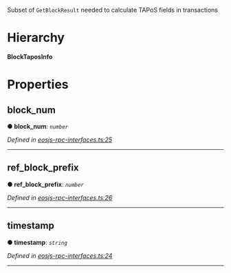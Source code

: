 

Subset of `GetBlockResult` needed to calculate TAPoS fields in transactions

# Hierarchy

**BlockTaposInfo**

# Properties

<a id="block_num"></a>

##  block_num

**● block_num**: *`number`*

*Defined in [eosjs-rpc-interfaces.ts:25](https://github.com/EOSIO/eosjs/blob/a2c7836/src/eosjs-rpc-interfaces.ts#L25)*

___
<a id="ref_block_prefix"></a>

##  ref_block_prefix

**● ref_block_prefix**: *`number`*

*Defined in [eosjs-rpc-interfaces.ts:26](https://github.com/EOSIO/eosjs/blob/a2c7836/src/eosjs-rpc-interfaces.ts#L26)*

___
<a id="timestamp"></a>

##  timestamp

**● timestamp**: *`string`*

*Defined in [eosjs-rpc-interfaces.ts:24](https://github.com/EOSIO/eosjs/blob/a2c7836/src/eosjs-rpc-interfaces.ts#L24)*

___

